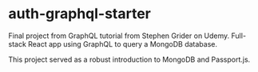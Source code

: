 # auth-graphql-starter

Final project from GraphQL tutorial from Stephen Grider on Udemy. Full-stack React app using GraphQL to query a MongoDB database.

This project served as a robust introduction to MongoDB and Passport.js.
